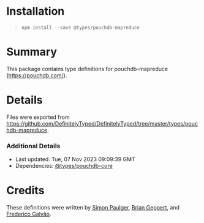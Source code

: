 # Installation
> `npm install --save @types/pouchdb-mapreduce`

# Summary
This package contains type definitions for pouchdb-mapreduce (https://pouchdb.com/).

# Details
Files were exported from https://github.com/DefinitelyTyped/DefinitelyTyped/tree/master/types/pouchdb-mapreduce.

### Additional Details
 * Last updated: Tue, 07 Nov 2023 09:09:39 GMT
 * Dependencies: [@types/pouchdb-core](https://npmjs.com/package/@types/pouchdb-core)

# Credits
These definitions were written by [Simon Paulger](https://github.com/spaulg), [Brian Geppert](https://github.com/geppy), and [Frederico Galvão](https://github.com/fredgalvao).
